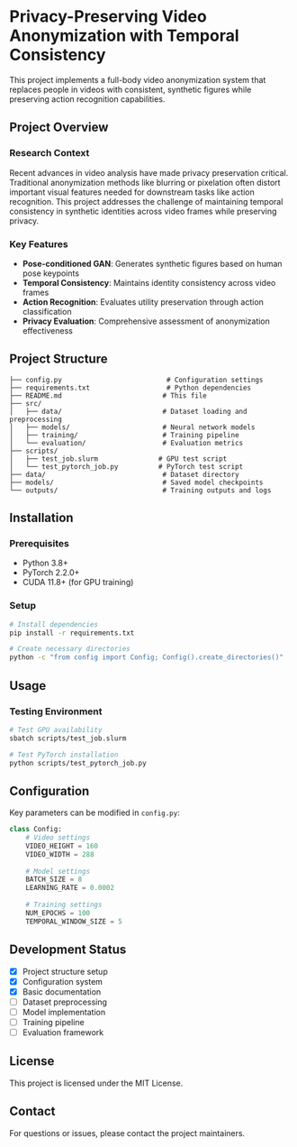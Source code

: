 # Privacy-Preserving Video Anonymization with Temporal Consistency

This project implements a full-body video anonymization system that replaces people in videos with consistent, synthetic figures while preserving action recognition capabilities.

## Project Overview

### Research Context
Recent advances in video analysis have made privacy preservation critical. Traditional anonymization methods like blurring or pixelation often distort important visual features needed for downstream tasks like action recognition. This project addresses the challenge of maintaining temporal consistency in synthetic identities across video frames while preserving privacy.

### Key Features
- **Pose-conditioned GAN**: Generates synthetic figures based on human pose keypoints
- **Temporal Consistency**: Maintains identity consistency across video frames
- **Action Recognition**: Evaluates utility preservation through action classification
- **Privacy Evaluation**: Comprehensive assessment of anonymization effectiveness

## Project Structure

```
├── config.py                          # Configuration settings
├── requirements.txt                   # Python dependencies
├── README.md                         # This file
├── src/
│   ├── data/                         # Dataset loading and preprocessing
│   ├── models/                       # Neural network models
│   ├── training/                     # Training pipeline
│   └── evaluation/                   # Evaluation metrics
├── scripts/
│   ├── test_job.slurm               # GPU test script
│   └── test_pytorch_job.py          # PyTorch test script
├── data/                             # Dataset directory
├── models/                           # Saved model checkpoints
└── outputs/                          # Training outputs and logs
```

## Installation

### Prerequisites
- Python 3.8+
- PyTorch 2.2.0+
- CUDA 11.8+ (for GPU training)

### Setup
```bash
# Install dependencies
pip install -r requirements.txt

# Create necessary directories
python -c "from config import Config; Config().create_directories()"
```

## Usage

### Testing Environment
```bash
# Test GPU availability
sbatch scripts/test_job.slurm

# Test PyTorch installation
python scripts/test_pytorch_job.py
```

## Configuration

Key parameters can be modified in `config.py`:

```python
class Config:
    # Video settings
    VIDEO_HEIGHT = 160
    VIDEO_WIDTH = 288
    
    # Model settings
    BATCH_SIZE = 8
    LEARNING_RATE = 0.0002
    
    # Training settings
    NUM_EPOCHS = 100
    TEMPORAL_WINDOW_SIZE = 5
```

## Development Status

- [x] Project structure setup
- [x] Configuration system
- [x] Basic documentation
- [ ] Dataset preprocessing
- [ ] Model implementation
- [ ] Training pipeline
- [ ] Evaluation framework

## License

This project is licensed under the MIT License.

## Contact

For questions or issues, please contact the project maintainers. 